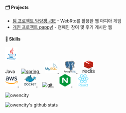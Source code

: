 #### 🗂️ Projects 
- [팀 프로젝트 밤양갱 -BE](https://github.com/bamyanggang-project/bamyanggang-BE) - WebRtc를 활용한 웹 마피아 게임 
- [개인 프로젝트 pappy!](https://github.com/owencity/pappy-backend) - 캠페인 참여 및 후기 게시판 웹
<!-- #### BLOG
[![Tistory's Badge](https://github-readme-tistory-card.vercel.app/api/badge?name=owencity)](https://owencity.tistory.com/)
<a href="https://www.notion.so/k-study-6182ad18c2924f8fbaa38809fc3fdc99"><img src="https://img.shields.io/badge/Notion-ffffff?style=flat-square&logo=notion&logoColor=black"/></a> -->


#### 🔨 Skills
<!-- <a target="_blank"><img src="https://img.shields.io/badge/Java-437291?style=for-the-badge&logo=openjdk&logoColor=white"/></a>
<a target="_blank"><img src="https://img.shields.io/badge/Spring-6DB33F?style=for-the-badge&logo=Spring&logoColor=white"/></a>
<a target="_blank"><img src="https://img.shields.io/badge/nginx-%23009639.svg?style=for-the-badge&logo=nginx&logoColor=white"></a>
<a target="_blank"><img src="https://img.shields.io/badge/Spring Security-6DB33F?style=for-the-badge&logo=springsecurity&logoColor=white"/></a>
<a target="_blank"><img src="https://img.shields.io/badge/AWS-232F3E?style=for-the-badge&logo=AmazonAWS&logoColor=white"/></a>
<a target="_blank"><img src="https://img.shields.io/badge/MySQL-4479A1?style=for-the-badge&logo=mysql&logoColor=white"/></a> -->
<p align="left"> 
<!--   <a href="https://www.java.com" target="_blank" rel="noreferrer"> 
  <img src="https://raw.githubusercontent.com/devicons/devicon/master/icons/java/java-original.svg" alt="java" width="40" height="40"/> 
  </a> &nbsp;&nbsp;&nbsp; -->
   <span>
    <a href="https://www.java.com" target="_blank" rel="noreferrer">
      <img src="https://raw.githubusercontent.com/devicons/devicon/master/icons/java/java-original.svg" width="40" height="40"/>
    </a>
    <br>Java
  </span> &nbsp;&nbsp;&nbsp;
  <a href="https://spring.io/" target="_blank" rel="noreferrer"> 
    <img src="https://www.vectorlogo.zone/logos/springio/springio-icon.svg" alt="spring" width="40" height="40"/> 
  </a> &nbsp;&nbsp;&nbsp;

  <a href="https://www.mysql.com/" target="_blank" rel="noreferrer"> 
    <img src="https://raw.githubusercontent.com/devicons/devicon/master/icons/mysql/mysql-original-wordmark.svg" alt="mysql" width="40" height="40"/> 
  </a> &nbsp;&nbsp;&nbsp;

  <a href="https://www.postgresql.org" target="_blank" rel="noreferrer"> 
    <img src="https://raw.githubusercontent.com/devicons/devicon/master/icons/postgresql/postgresql-original-wordmark.svg" alt="postgresql" width="40" height="40"/> 
  </a> &nbsp;&nbsp;&nbsp;

  <a href="https://redis.io" target="_blank" rel="noreferrer"> 
    <img src="https://raw.githubusercontent.com/devicons/devicon/master/icons/redis/redis-original-wordmark.svg" alt="redis" width="40" height="40"/> 
  </a>
  
  <br>

  <a href="https://aws.amazon.com" target="_blank" rel="noreferrer"> 
    <img src="https://raw.githubusercontent.com/devicons/devicon/master/icons/amazonwebservices/amazonwebservices-original-wordmark.svg" alt="aws" width="40" height="40"/> 
  </a> &nbsp;&nbsp;&nbsp;

  <a href="https://www.docker.com/" target="_blank" rel="noreferrer"> 
    <img src="https://raw.githubusercontent.com/devicons/devicon/master/icons/docker/docker-original-wordmark.svg" alt="docker" width="40" height="40"/> 
  </a> &nbsp;&nbsp;&nbsp;

  <a href="https://git-scm.com/" target="_blank" rel="noreferrer"> 
    <img src="https://www.vectorlogo.zone/logos/git-scm/git-scm-icon.svg" alt="git" width="40" height="40"/> 
  </a> &nbsp;&nbsp;&nbsp;

  <a href="https://www.nginx.com" target="_blank" rel="noreferrer"> 
    <img src="https://raw.githubusercontent.com/devicons/devicon/master/icons/nginx/nginx-original.svg" alt="nginx" width="40" height="40"/> 
  </a> &nbsp;&nbsp;&nbsp;

  <a href="https://reactjs.org/" target="_blank" rel="noreferrer"> 
    <img src="https://raw.githubusercontent.com/devicons/devicon/master/icons/react/react-original-wordmark.svg" alt="react" width="40" height="40"/> 
  </a>
</p>



<p><img align="center" src="https://github-readme-stats.vercel.app/api/top-langs?username=owencity&show_icons=true&locale=en&layout=compact" alt="owencity" /></p>

![owencity's github stats](https://github-readme-stats.vercel.app/api?username=owencity&show_icons=true)

<!-- <a target="_blank"><img src="https://img.shields.io/badge/React-61DAFB?style=for-the-badge&logo=React&logoColor=white"></a> -->
